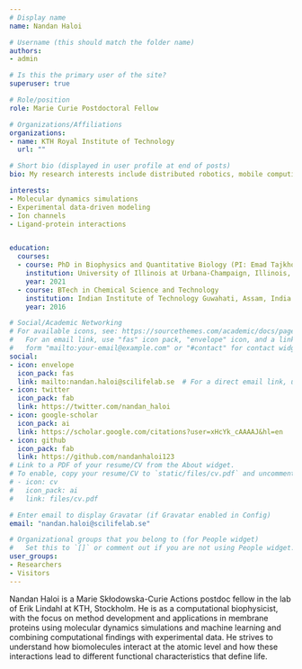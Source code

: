 ```yaml
---
# Display name
name: Nandan Haloi

# Username (this should match the folder name)
authors:
- admin

# Is this the primary user of the site?
superuser: true

# Role/position
role: Marie Curie Postdoctoral Fellow 

# Organizations/Affiliations
organizations:
- name: KTH Royal Institute of Technology
  url: ""

# Short bio (displayed in user profile at end of posts)
bio: My research interests include distributed robotics, mobile computing and programmable matter.

interests:
- Molecular dynamics simulations
- Experimental data-driven modeling
- Ion channels
- Ligand-protein interactions


education:
  courses:
  - course: PhD in Biophysics and Quantitative Biology (PI: Emad Tajkhorshid)
    institution: University of Illinois at Urbana-Champaign, Illinois, USA
    year: 2021
  - course: BTech in Chemical Science and Technology
    institution: Indian Institute of Technology Guwahati, Assam, India
    year: 2016

# Social/Academic Networking
# For available icons, see: https://sourcethemes.com/academic/docs/page-builder/#icons
#   For an email link, use "fas" icon pack, "envelope" icon, and a link in the
#   form "mailto:your-email@example.com" or "#contact" for contact widget.
social:
- icon: envelope
  icon_pack: fas
  link: mailto:nandan.haloi@scilifelab.se  # For a direct email link, use "mailto:test@example.org".
- icon: twitter
  icon_pack: fab
  link: https://twitter.com/nandan_haloi
- icon: google-scholar
  icon_pack: ai
  link: https://scholar.google.com/citations?user=xHcYk_cAAAAJ&hl=en
- icon: github
  icon_pack: fab
  link: https://github.com/nandanhaloi123
# Link to a PDF of your resume/CV from the About widget.
# To enable, copy your resume/CV to `static/files/cv.pdf` and uncomment the lines below.
# - icon: cv
#   icon_pack: ai
#   link: files/cv.pdf

# Enter email to display Gravatar (if Gravatar enabled in Config)
email: "nandan.haloi@scilifelab.se"

# Organizational groups that you belong to (for People widget)
#   Set this to `[]` or comment out if you are not using People widget.
user_groups:
- Researchers
- Visitors
---
```


Nandan Haloi is a Marie Skłodowska-Curie Actions postdoc fellow in the lab of Erik Lindahl at KTH, Stockholm. He is as a computational biophysicist, with the focus on method development and applications in membrane proteins using molecular dynamics simulations and machine learning and combining computational findings with experimental data. 
He strives to understand how biomolecules interact at the atomic level and how these interactions lead to different functional characteristics that define life. 
